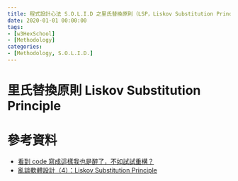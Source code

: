 ```yaml
---
title: 程式設計心法 S.O.L.I.D 之里氏替換原則（LSP，Liskov Substitution Principle）
date: 2020-01-01 00:00:00
tags:
- [w3HexSchool]
- [Methodology]
categories:
- [Methodology, S.O.L.I.D.]
---
```


# 里氏替換原則 Liskov Substitution Principle


<!--more-->



# 參考資料

- [看到 code 寫成這樣我也是醉了，不如試試重構？](https://ithelp.ithome.com.tw/users/20102562/ironman/1338)
- [亂談軟體設計（4）：Liskov Substitution Principle](http://teddy-chen-tw.blogspot.com/2012/01/4.html)